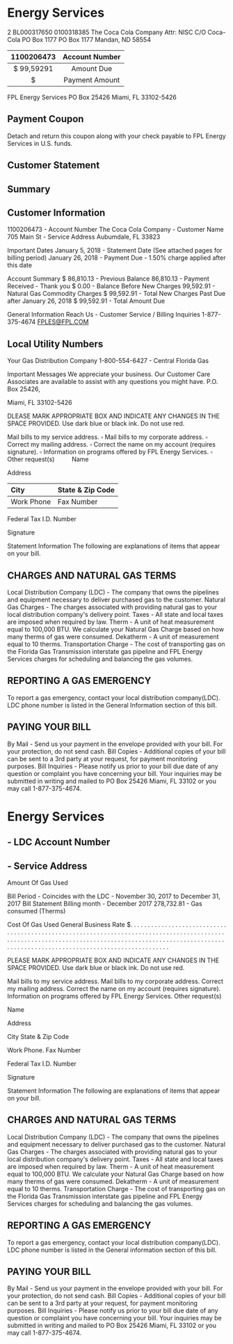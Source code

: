 # Energy Services 

2 BL000317650 0100318385
The Coca Cola Company
Attr: NISC C/O Coca-Cola
PO Box 1177
PO Box 1177
Mandan, ND 58554

| 1100206473 | Account Number |
| :--: | :--: |
| \$ 99,59291 | Amount Due |
| \$ | Payment Amount |

FPL Energy Services
PO Box 25426
Miami, FL 33102-5426

## Payment Coupon

Detach and return this coupon along with your check payable to FPL Energy Services in U.S. funds.

## Customer Statement

## Summary

## Customer Information

1100206473 - Account Number
The Coca Cola Company - Customer Name
705 Main St - Service Address
Aubumdale, FL 33823

Important Dates
January 5, 2018 - Statement Date (See attached pages for billing period)
January 26, 2018 - Payment Due - 1.50\% charge applied after this date

Account Summary
\$
86,810.13 - Previous Balance
86,810.13 - Payment Received - Thank you
\$
0.00 - Balance Before New Charges
99,592.91 - Natural Gas Commodity Charges
\$
99,592.91 - Total New Charges Past Due after January 26, 2018
\$
99,592.91 - Total Amount Due

General Information
Reach Us - Customer Service / Billing Inquiries
1-877-375-4674
FPLES@FPL.COM

## Local Utility Numbers

Your Gas Distribution Company
1-800-554-6427 - Central Florida Gas

Important Messages
We appreciate your business. Our Customer Care Associates are available to assist with any questions you might have.
P.O. Box 25426,

Miami, FL 33102-5426

DLEASE MARK APPROPRIATE BOX AND INDICATE ANY CHANGES IN THE SPACE PROVIDED.
Use dark blue or black ink. Do not use red.

Mail bills to my service address.
$\square$ Mail bills to my corporate address.
$\square$ Correct my mailing address.
$\square$ Correct the name on my account (requires signature).
$\square$ Information on programs offered by FPL Energy Services.
$\square$ Other request(s) $\qquad$
Name

Address

| City | State \& Zip Code |
| :-- | :-- |
| Work Phone | Fax Number |

Federal Tax I.D. Number

Signature

Statement Information The following are explanations of items that appear on your bill.

## CHARGES AND NATURAL GAS TERMS

Local Distribution Company (LDC) - The company that owns the pipelines and equipment necessary to deliver purchased gas to the customer.
Natural Gas Charges - The charges associated with providing natural gas to your local distribution company's delivery point.
Taxes - All state and local taxes are imposed when required by law.
Therm - A unit of heat measurement equal to 100,000 BTU. We calculate your Natural Gas Charge based on how many therms of gas were consumed.
Dekatherm - A unit of measurement equal to 10 therms. Transportation Charge - The cost of transporting gas on the Florida Gas Transmission interstate gas pipeline and FPL Energy Services charges for scheduling and balancing the gas volumes.

## REPORTING A GAS EMERGENCY

To report a gas emergency, contact your local distribution company(LDC). LDC phone number is listed in the General Information section of this bill.

## PAYING YOUR BILL

By Mail - Send us your payment in the envelope provided with your bill. For your protection, do not send cash.
Bill Copies - Additional copies of your bill can be sent to a 3rd party at your request, for payment monitoring purposes.
Bill Inquiries - Please notify us prior to your bill due date of any question or complaint you have concerning your bill. Your inquiries may be submitted in writing and mailed to PO Box 25426 Miami, FL 33102 or you may call 1-877-375-4674.

# Energy Services 

## - LDC Account Number

## - Service Address

Amount Of Gas Used

Bill Period - Coincides with the LDC - November 30, 2017 to December 31, 2017 Bill Statement
Billing month - December 2017
278,732.81 - Gas consumed (Therms)

Cost Of Gas Used
General Business Rate
\$. . . . . . . . . . . . . . . . . . . . . . . . . . . . . . . . . . . . . . . . . . . . . . . . . . . . . . . . . . . . . . . . . . . . . . . . . . . . . . . . . . . . . . . . . . . . . . . . . . . . . . . . . . . . . . . . . . . . . . . . . . . . . . . . . . . . . . . . . . . . . . . . . . . . . . . . . . . . . . . . . . . . . . . . . . . . . . . . . . . . . . . . . . . . . . . . . . . . . . . . .

PLEASE MARK APPROPRIATE BOX AND INDICATE ANY CHANGES IN THE SPACE PROVIDED.
Use dark blue or black ink. Do not use red.

Mail bills to my service address.
Mail bills to my corporate address.
Correct my mailing address.
Correct the name on my account (requires signature).
Information on programs offered by FPL Energy Services.
Other request(s)

Name

Address

City
State \& Zip Code

Work Phone. Fax Number

Federal Tax I.D. Number

Signature

Statement Information The following are explanations of items that appear on your bill.

## CHARGES AND NATURAL GAS TERMS

Local Distribution Company (LDC) - The company that owns the pipelines and equipment necessary to deliver purchased gas to the customer.
Natural Gas Charges - The charges associated with providing natural gas to your local distribution company's delivery point.
Taxes - All state and local taxes are imposed when required by law.
Therm - A unit of heat measurement equal to 100,000 BTU. We calculate your Natural Gas Charge based on how many therms of gas were consumed.
Dekatherm - A unit of measurement equal to 10 therms.
Transportation Charge - The cost of transporting gas on the Florida Gas Transmission interstate gas pipeline and FPL Energy Services charges for scheduling and balancing the gas volumes.

## REPORTING A GAS EMERGENCY

To report a gas emergency, contact your local distribution company(LDC). LDC phone number is listed in the General information section of this bill.

## PAYING YOUR BILL

By Mail - Send us your payment in the envelope provided with your bill. For your protection, do not send cash.
Bill Copies - Additional copies of your bill can be sent to a 3rd party at your request, for payment monitoring purposes.
Bill Inquiries - Please notify us prior to your bill due date of any question or complaint you have concerning your bill. Your inquiries may be submitted in writing and mailed to PO Box 25426 Miami, FL 33102 or you may call 1-877-375-4674.
